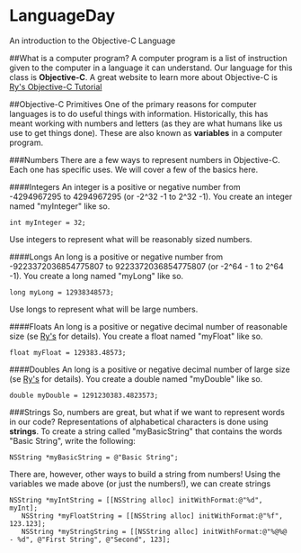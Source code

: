 # LanguageDay
An introduction to the Objective-C Language

##What is a computer program?
A computer program is a list of instruction given to the computer in a language it can understand. Our language for this class is **Objective-C**. A great website to learn more about Objective-C is [Ry's Objective-C Tutorial](http://rypress.com/tutorials/objective-c/)

##Objective-C Primitives
One of the primary reasons for computer languages is to do useful things with information. Historically, this has meant working with numbers and letters (as they are what humans like us use to get things done). These are also known as **variables** in a computer program.

###Numbers
There are a few ways to represent numbers in Objective-C. Each one has specific uses. We will cover a few of the basics here.

####Integers
 An integer is a positive or negative number from -4294967295 to 4294967295 (or -2^32 -1 to 2^32 -1). You create an integer named "myInteger" like so.
 
 ```objc
 int myInteger = 32; 
 ```
 
 Use integers to represent what will be reasonably sized numbers.
 
 ####Longs
 An long is a positive or negative number from -9223372036854775807 to 9223372036854775807 (or -2^64 - 1 to 2^64 -1). You create a long named "myLong" like so.
 
 ```objc
 long myLong = 12938348573; 
 ```
 
 Use longs to represent what will be large numbers.
 
 ####Floats
  An long is a positive or negative decimal number of reasonable size (se [Ry's](http://rypress.com/tutorials/objective-c/data-types/primitives) for details). You create a float named "myFloat" like so.
 
 ```objc
 float myFloat = 129383.48573; 
 ```
 
  ####Doubles
  An long is a positive or negative decimal number of large size (se [Ry's](http://rypress.com/tutorials/objective-c/data-types/primitives) for details). You create a double named "myDouble" like so.
 
 ```objc
 double myDouble = 1291230383.4823573; 
 ```
 
###Strings
So, numbers are great, but what if we want to represent words in our code? Representations of alphabetical characters is done using **strings**. To create a string called "myBasicString" that contains the words "Basic String", write the following:

 ```objc
 NSString *myBasicString = @"Basic String";
 ```
 
 There are, however, other ways to build a string from numbers! Using the variables we made above (or just the numbers!), we can create strings
 
 ```objc
 NSString *myIntString = [[NSString alloc] initWithFormat:@"%d", myInt];
    NSString *myFloatString = [[NSString alloc] initWithFormat:@"%f", 123.123];
    NSString *myStringString = [[NSString alloc] initWithFormat:@"%@%@ - %d", @"First String", @"Second", 123];
 ```
